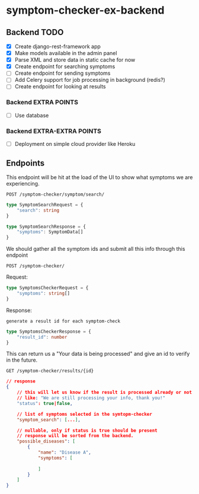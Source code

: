 # symptom-checker-ex-backend

## Backend TODO
- [x] Create django-rest-framework app
- [x] Make models available in the admin panel
- [x] Parse XML and store data in static cache for now
- [x] Create endpoint for searching symptoms
- [ ] Create endpoint for sending symptoms
- [ ] Add Celery support for job processing in background (redis?)
- [ ] Create endpoint for looking at results

### Backend EXTRA POINTS
- [ ] Use database

### Backend EXTRA-EXTRA POINTS
- [ ] Deployment on simple cloud provider like Heroku

## Endpoints
This endpoint will be hit at the load of the UI to show what symptoms we are experiencing.

`POST /symptom-checker/symptom/search/`
```typescript
type SymptomSearchRequest = {
    "search": string
}

type SymptomSearchResponse = {
    "symptoms": SymptomData[]
}
```

We should gather all the symptom ids and submit all this info through this endpoint

`POST /symptom-checker/`

Request:
```typescript
type SymptomsCheckerRequest = {
    "symptoms": string[] 
}
```

Response:

`generate a result id for each symptom-check`

```typescript
type SymptomsCheckerResponse = {
    "result_id": number
}
```

This can return us a "Your data is being processed" and give an id to verify in the future.

`GET /symptom-checker/results/{id}`
```json
// response
{
    // this will let us know if the result is processed already or not, we can show 1 page or the other depending on this state
    // like: "We are still processing your info, thank you!"
    "status": true|false,

    // list of symptoms selected in the symtopm-checker
    "symptom_search": [...],

    // nullable, only if status is true should be present
    // response will be sorted from the backend.
    "possible_diseases": [
        {
            "name": "Disease A",
            "symptoms": [
              
            ]
        }
    ]
}
```